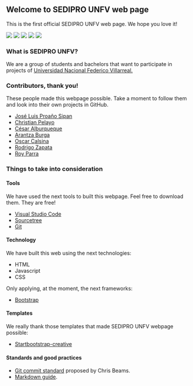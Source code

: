 ## Welcome to SEDIPRO UNFV web page

This is the first official SEDIPRO UNFV web page. We hope you love it!

![](https://img.shields.io/github/license/JoseLuis1197/sediproUnfvWeb.svg)
![](https://img.shields.io/badge/version-v0.0.0-brightgreen.svg)
![](https://img.shields.io/github/forks/JoseLuis1197/sediproUnfvWeb.svg?style=social)
![](https://img.shields.io/github/stars/JoseLuis1197/sediproUnfvWeb.svg?style=social)
![](https://img.shields.io/github/issues/JoseLuis1197/sediproUnfvWeb.svg?style=social)

### What is SEDIPRO UNFV?

We are a group of students and bachelors that want to participate in projects of [Universidad Nacional Federico Villarreal.](http://web2.unfv.edu.pe/sitio/) 

### Contributors, thank you!

These people made this webpage possible. Take a moment to follow them and look into their own projects in GitHub.

 - [José Luis Proaño Sipan](https://github.com/JoseLuis1197)
 - [Christian Pelayo](https://github.com/ChristianDCP)
 - [César Alburqueque](https://github.com/acce05)
 - [Arantza Burga](https://github.com/Ary181)
 - [Oscar Calsina](https://github.com/oscarcalsina24)
 - [Rodrigo Zapata](https://github.com/Rorjo)
 - [Roy Parra](https://github.com/rparra12)

### Things to take into consideration

#### Tools

We have used the next tools to built this webpage. Feel free to download them. They are free!

- [Visual Studio Code](https://code.visualstudio.com/docs/?dv=win)
- [Sourcetree](https://www.sourcetreeapp.com/)
- [Git](https://git-scm.com/)

#### Technology

We have built this web using the next technologies:

 - HTML
 - Javascript
 - CSS

Only applying, at the moment, the next frameworks:

 - [Bootstrap](https://getbootstrap.com/)

#### Templates

We really thank those templates that made SEDIPRO UNFV webpage possible:

 - [Startbootstrap-creative](https://github.com/BlackrockDigital/startbootstrap-creative)

#### Standards and good practices

 - [Git commit standard](https://chris.beams.io/posts/git-commit/) proposed by Chris Beams.
 - [Markdown guide](https://www.markdownguide.org/).